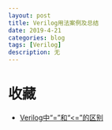 ```yaml
---
layout: post
title: Verilog用法案例及总结
date: 2019-4-21
categories: blog
tags: [Verilog]
description: 无
---
```

# 收藏

- [Verilog中“=”和“<=”的区别](http://blog.sina.com.cn/s/blog_95d7c0d80101opre.html)
